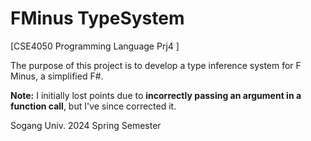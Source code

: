 # FMinus TypeSystem 
[CSE4050 Programming Language Prj4 ]

The purpose of this project is to develop a type inference system for F Minus, a simplified F#.

**Note:** I initially lost points due to **incorrectly passing an argument in a function call**, but I've since corrected it.

Sogang Univ. 2024 Spring Semester
